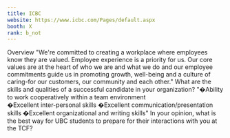 ```yaml
---
title: ICBC
website: https://www.icbc.com/Pages/default.aspx
booth: X
rank: b_not
---
```

Overview
"We're committed to creating a workplace where employees know they are valued. Employee experience is a priority for us. Our core values are at the heart of who we are and what we do and our employee commitments guide us in promoting growth, well-being and a culture of caring-for our customers, our community and each other."
What are the skills and qualities of a successful candidate in your organization?
"�Ability to work cooperatively within a team environment  
�Excellent inter-personal skills
�Excellent communication/presentation skills 
�Excellent organizational and writing skills"
In your opinion, what is the best way for UBC students to prepare for their interactions with you at the TCF?

